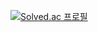 [![Solved.ac 프로필](http://mazassumnida.wtf/api/v2/generate_badge?boj=GeeHwanee)](https://solved.ac/wlghks05)
<!--
**GeeHwanee/GeeHwanee** is a ✨ _special_ ✨ repository because its `README.md` (this file) appears on your GitHub profile.

Here are some ideas to get you started:

- 🔭 I’m currently working on ...
- 🌱 I’m currently learning ...
- 👯 I’m looking to collaborate on ...
- 🤔 I’m looking for help with ...
- 💬 Ask me about ...
- 📫 How to reach me: ...
- 😄 Pronouns: ...
- ⚡ Fun fact: ...
-->

